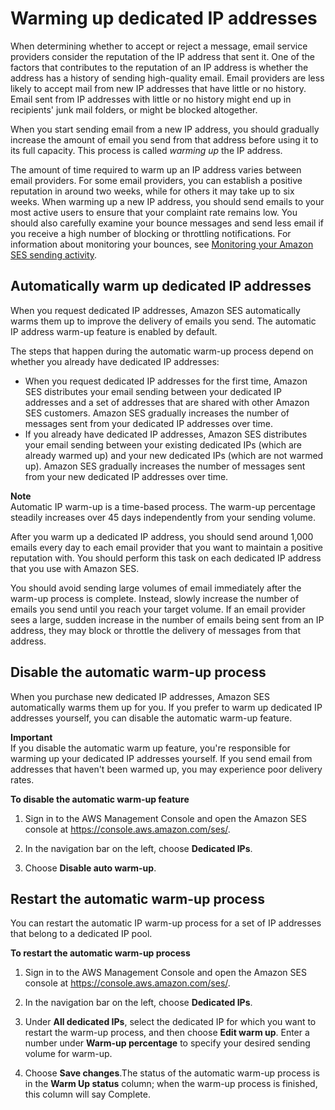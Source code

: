# Warming up dedicated IP addresses<a name="dedicated-ip-warming"></a>

When determining whether to accept or reject a message, email service providers consider the reputation of the IP address that sent it\. One of the factors that contributes to the reputation of an IP address is whether the address has a history of sending high\-quality email\. Email providers are less likely to accept mail from new IP addresses that have little or no history\. Email sent from IP addresses with little or no history might end up in recipients' junk mail folders, or might be blocked altogether\.

When you start sending email from a new IP address, you should gradually increase the amount of email you send from that address before using it to its full capacity\. This process is called *warming up* the IP address\.

The amount of time required to warm up an IP address varies between email providers\. For some email providers, you can establish a positive reputation in around two weeks, while for others it may take up to six weeks\. When warming up a new IP address, you should send emails to your most active users to ensure that your complaint rate remains low\. You should also carefully examine your bounce messages and send less email if you receive a high number of blocking or throttling notifications\. For information about monitoring your bounces, see [Monitoring your Amazon SES sending activity](monitor-sending-activity.md)\.

## Automatically warm up dedicated IP addresses<a name="dedicated-ip-auto-warm-up"></a>

When you request dedicated IP addresses, Amazon SES automatically warms them up to improve the delivery of emails you send\. The automatic IP address warm\-up feature is enabled by default\. 

The steps that happen during the automatic warm\-up process depend on whether you already have dedicated IP addresses:
+ When you request dedicated IP addresses for the first time, Amazon SES distributes your email sending between your dedicated IP addresses and a set of addresses that are shared with other Amazon SES customers\. Amazon SES gradually increases the number of messages sent from your dedicated IP addresses over time\.
+ If you already have dedicated IP addresses, Amazon SES distributes your email sending between your existing dedicated IPs \(which are already warmed up\) and your new dedicated IPs \(which are not warmed up\)\. Amazon SES gradually increases the number of messages sent from your new dedicated IP addresses over time\.

**Note**  
Automatic IP warm\-up is a time\-based process\. The warm\-up percentage steadily increases over 45 days independently from your sending volume\.

After you warm up a dedicated IP address, you should send around 1,000 emails every day to each email provider that you want to maintain a positive reputation with\. You should perform this task on each dedicated IP address that you use with Amazon SES\. 

You should avoid sending large volumes of email immediately after the warm\-up process is complete\. Instead, slowly increase the number of emails you send until you reach your target volume\. If an email provider sees a large, sudden increase in the number of emails being sent from an IP address, they may block or throttle the delivery of messages from that address\.

## Disable the automatic warm\-up process<a name="dedicated-ip-enable"></a>

When you purchase new dedicated IP addresses, Amazon SES automatically warms them up for you\. If you prefer to warm up dedicated IP addresses yourself, you can disable the automatic warm\-up feature\.

**Important**  
If you disable the automatic warm up feature, you're responsible for warming up your dedicated IP addresses yourself\. If you send email from addresses that haven't been warmed up, you may experience poor delivery rates\.

**To disable the automatic warm\-up feature**

1. Sign in to the AWS Management Console and open the Amazon SES console at [https://console\.aws\.amazon\.com/ses/](https://console.aws.amazon.com/ses/)\.

1. In the navigation bar on the left, choose **Dedicated IPs**\.

1. Choose **Disable auto warm\-up**\.

## Restart the automatic warm\-up process<a name="dedicated-ip-restart-auto-warm-up"></a>

You can restart the automatic IP warm\-up process for a set of IP addresses that belong to a dedicated IP pool\.

**To restart the automatic warm\-up process**

1. Sign in to the AWS Management Console and open the Amazon SES console at [https://console\.aws\.amazon\.com/ses/](https://console.aws.amazon.com/ses/)\.

1. In the navigation bar on the left, choose **Dedicated IPs**\.

1. Under **All dedicated IPs**, select the dedicated IP for which you want to restart the warm\-up process, and then choose **Edit warm up**\. Enter a number under **Warm\-up percentage** to specify your desired sending volume for warm\-up\. 

1. Choose **Save changes**\.The status of the automatic warm\-up process is in the **Warm Up status** column; when the warm\-up process is finished, this column will say Complete\.